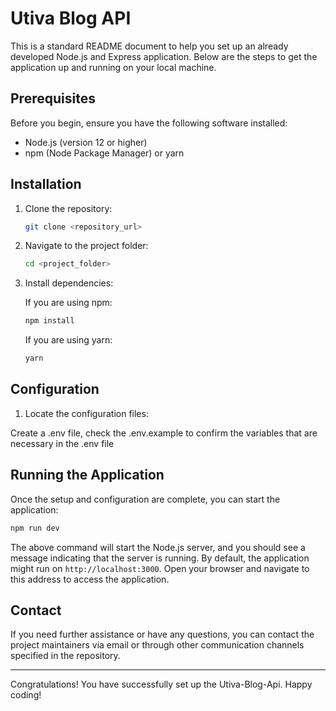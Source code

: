 # Utiva Blog API

This is a standard README document to help you set up an already developed Node.js and Express application. Below are the steps to get the application up and running on your local machine.

## Prerequisites

Before you begin, ensure you have the following software installed:

- Node.js (version 12 or higher)
- npm (Node Package Manager) or yarn

## Installation

1. Clone the repository:

   ```bash
   git clone <repository_url>
   ```

2. Navigate to the project folder:

   ```bash
   cd <project_folder>
   ```

3. Install dependencies:

   If you are using npm:

   ```bash
   npm install
   ```

   If you are using yarn:

   ```bash
   yarn
   ```

## Configuration

1. Locate the configuration files:

 Create a .env file, check the .env.example to confirm the variables that are necessary in the .env file


## Running the Application

Once the setup and configuration are complete, you can start the application:

```bash
npm run dev
```

The above command will start the Node.js server, and you should see a message indicating that the server is running. By default, the application might run on `http://localhost:3000`. Open your browser and navigate to this address to access the application.



## Contact

If you need further assistance or have any questions, you can contact the project maintainers via email or through other communication channels specified in the repository.

---

Congratulations! You have successfully set up the Utiva-Blog-Api. Happy coding!
